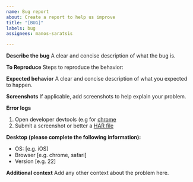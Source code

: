 ```yaml
---
name: Bug report
about: Create a report to help us improve
title: "[BUG]"
labels: bug
assignees: manos-saratsis

---
```


<!---
If you are a member of the Netdata organization, add the label 'internal submit'.
-->
**Describe the bug**
A clear and concise description of what the bug is.

**To Reproduce**
Steps to reproduce the behavior:

**Expected behavior**
A clear and concise description of what you expected to happen.

**Screenshots**
If applicable, add screenshots to help explain your problem.

**Error logs**
1. Open developer devtools (e.g for [chrome](https://developers.google.com/web/tools/chrome-devtools/open)
2. Submit a screenshot or better a [HAR file](https://support.zendesk.com/hc/en-us/articles/204410413-Generating-a-HAR-file-for-troubleshooting)

**Desktop (please complete the following information):**
 - OS: [e.g. iOS]
 - Browser [e.g. chrome, safari]
 - Version [e.g. 22]



**Additional context**
Add any other context about the problem here.
